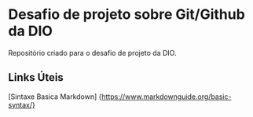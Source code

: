 # Desafio de projeto sobre Git/Github da DIO
Repositório criado para o desafio de projeto da DIO.

## Links Úteis
[Sintaxe Basica Markdown] {https://www.markdownguide.org/basic-syntax/}
